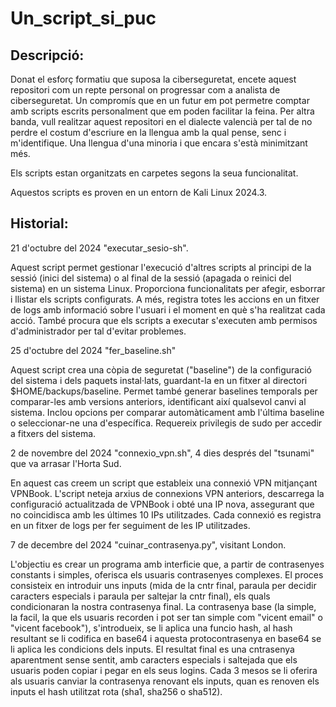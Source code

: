 # Un_script_si_puc

## Descripció:

Donat el esforç formatiu que suposa la ciberseguretat, encete aquest repositori com un repte personal on progressar com a analista de ciberseguretat. Un compromís que en un futur em pot permetre comptar amb scripts escrits personalment que em poden facilitar la feina. Per altra banda, vull realitzar aquest repositori en el dialecte valencià per tal de no perdre el costum d'escriure en la llengua amb la qual pense, senc i m'identifique. Una llengua d'una minoria i que encara s'està minimitzant més. 

Els scripts estan organitzats en carpetes segons la seua funcionalitat.

Aquestos scripts es proven en un entorn de Kali Linux 2024.3.


## Historial:

21 d'octubre del 2024   "executar_sesio-sh".

Aquest script permet gestionar l'execució d'altres scripts al principi de la sessió (inici del sistema) o al final de la sessió (apagada o reinici del sistema) en un sistema Linux. Proporciona funcionalitats per afegir, esborrar i llistar els scripts configurats. A més, registra totes les accions en un fitxer de logs amb informació sobre l'usuari i el moment en què s'ha realitzat cada acció. També procura que els scripts a executar s'executen amb permisos d'administrador per tal d'evitar problemes.


25 d'octubre del 2024    "fer_baseline.sh"

Aquest script crea una còpia de seguretat ("baseline") de la configuració del sistema i dels paquets instal·lats, guardant-la en un fitxer al directori $HOME/backups/baseline. Permet també generar baselines temporals per comparar-les amb versions anteriors, identificant així qualsevol canvi al sistema. Inclou opcions per comparar automàticament amb l'última baseline o seleccionar-ne una d'específica. Requereix privilegis de sudo per accedir a fitxers del sistema.


2 de novembre del 2024    "connexio_vpn.sh",  4 dies després del "tsunami" que va arrasar l'Horta Sud.

En aquest cas creem un script que estableix una connexió VPN mitjançant VPNBook. L'script neteja arxius de connexions VPN anteriors, descarrega la configuració actualitzada de VPNBook i obté una IP nova, assegurant que no
coincidisca amb les últimes 10 IPs utilitzades. Cada connexió es registra en un fitxer de logs per fer seguiment de les IP utilitzades.


7 de decembre del 2024     "cuinar_contrasenya.py", visitant London.

L'objectiu es crear un programa amb interficie que, a partir de contrasenyes constants i simples, oferisca els usuaris contrasenyes complexes. El proces consisteix en introduir uns inputs (mida de la cntr final, paraula per decidir caracters especials i paraula per saltejar la cntr final), els quals condicionaran la nostra contrasenya final. La contrasenya base (la simple, la facil, la que els usuaris recorden i pot ser tan simple com "vicent email" o "vicent facebook"), s'introdueix, se li aplica una funcio hash, al hash resultant se li codifica en base64 i aquesta protocontrasenya en base64 se li aplica les condicions dels inputs. El resultat final es una cntrasenya aparentment sense sentit, amb caracters especials i saltejada que els usuaris poden copiar i pegar en els seus logins. Cada 3 mesos se li oferira als usuaris canviar la contrasenya renovant els inputs, quan es renoven els inputs el hash utilitzat rota (sha1, sha256 o sha512). 
